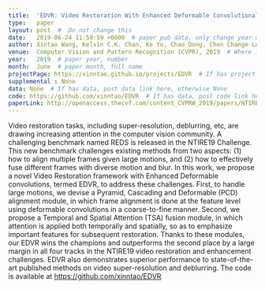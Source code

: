 ```yaml
---
title:  'EDVR: Video Restoration With Enhanced Deformable Convolutional Networks'  #  Paper title, covered by ''
type:   paper
layout: post  #  Do not change this
date:   2019-06-24 11:59:59 +0800  # paper pub data, only change year and month according to this format
author: Xintao Wang, Kelvin C.K. Chan, Ke Yu, Chao Dong, Chen Change Loy  # authors information
venue:  Computer Vision and Pattern Recognition (CVPR), 2019  # Where it be, ICCV and CVPR remove IEEE Conference on, 
year:   2019  # paper year, number
month:  June  # paper month, full name
projectPage: https://xinntao.github.io/projects/EDVR  # If has project page, link here, otherwise None
supplemental : None
data: None  # If has data, post data link here, otherwise None
code: https://github.com/xinntao/EDVR  # If has data, post code link here, otherwise None
paperLink: http://openaccess.thecvf.com/content_CVPRW_2019/papers/NTIRE/Wang_EDVR_Video_Restoration_With_Enhanced_Deformable_Convolutional_Networks_CVPRW_2019_paper.pdf  # post paper pdf link here
---
```


Video restoration tasks, including super-resolution, deblurring, etc, are drawing increasing attention in the computer vision community. A challenging benchmark named REDS is released in the NTIRE19 Challenge. This new benchmark challenges existing methods from two aspects: (1) how to align multiple frames given large motions, and (2) how to effectively fuse different frames with diverse motion and blur. In this work, we propose a novel Video Restoration framework with Enhanced Deformable convolutions, termed EDVR, to address these challenges. First, to handle large motions, we devise a Pyramid, Cascading and Deformable (PCD) alignment module, in which frame alignment is done at the feature level using deformable convolutions in a coarse-to-fine manner. Second, we propose a Temporal and Spatial Attention (TSA) fusion module, in which attention is applied both temporally and spatially, so as to emphasize important features for subsequent restoration. Thanks to these modules, our EDVR wins the champions and outperforms the second place by a large margin in all four tracks in the NTIRE19 video restoration and enhancement challenges. EDVR also demonstrates superior performance to state-of-the-art published methods on video super-resolution and deblurring. The code is available at https://github.com/xinntao/EDVR